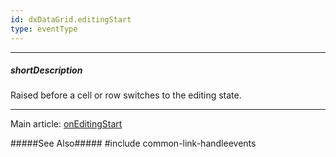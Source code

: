 ```yaml
---
id: dxDataGrid.editingStart
type: eventType
---
```

---
##### shortDescription
Raised before a cell or row switches to the editing state.

---
Main article: [onEditingStart](/api-reference/10%20UI%20Components/dxDataGrid/1%20Configuration/onEditingStart.md '/Documentation/ApiReference/UI_Components/dxDataGrid/Configuration/#onEditingStart')

#####See Also#####
#include common-link-handleevents